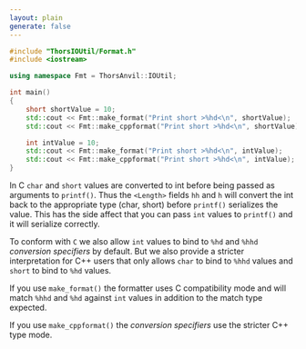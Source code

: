 ```yaml
---
layout: plain
generate: false
---
```

````Cpp
#include "ThorsIOUtil/Format.h"
#include <iostream>

using namespace Fmt = ThorsAnvil::IOUtil;

int main()
{
    short shortValue = 10;
    std::cout << Fmt::make_format("Print short >%hd<\n", shortValue);
    std::cout << Fmt::make_cppformat("Print short >%hd<\n", shortValue);

    int intValue = 10;
    std::cout << Fmt::make_format("Print short >%hd<\n", intValue);
    std::cout << Fmt::make_cppformat("Print short >%hd<\n", intValue);  // This will throw a runtime error.
}
````
In C `char` and `short` values are converted to int before being passed as arguments to `printf()`. Thus the `<Length>` fields `hh` and `h` will convert the int back to the appropriate type (char, short) before `printf()` serializes the value. This has the side affect that you can pass `int` values to `printf()` and it will serialize correctly.

To conform with `C` we also allow `int` values to bind to `%hd` and `%hhd` *conversion specifiers* by default. But we also provide a stricter interpretation for C++ users that only allows `char` to bind to `%hhd` values and `short` to bind to `%hd` values.

If you use `make_format()` the formatter uses C compatibility mode and will match `%hhd` and `%hd` against `int` values in addition to the match type expected.

If you use `make_cppformat()` the *conversion specifiers* use the stricter C++ type mode.


